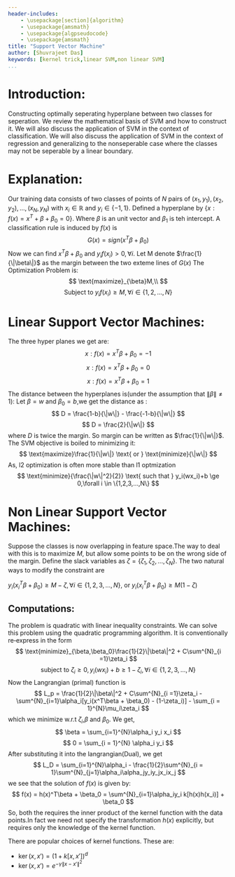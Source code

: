 ```yaml
---
header-includes:
  	- \usepackage[section]{algorithm}
	- \usepackage{amsmath}
	- \usepackage{algpseudocode}
	- \usepackage{amsmath}
title: "Support Vector Machine"
author: [Shuvrajeet Das]
keywords: [kernel trick,linear SVM,non linear SVM]
...
```


# Introduction:

Constructing optimally seperating hyperplane between two classes for seperation. We review the mathematical basis of SVM and how to construct it. We will also discuss the application of SVM in the context of classification. We will also discuss the application of SVM in the context of regression and generalizing to the nonseperable case where the classes may not be seperable by a linear boundary.

# Explanation:

Our training data consists of two classes of points of $N$ pairs of $(x_1,y_1),(x_2,y_2),...,(x_N,y_N)$ with $x_i \in \mathbb{R}$ and $y_i \in \{-1,1\}$. Defined a hyperplane by $\{x: f(x) = x^T + \beta + \beta_0 = 0\}$. Where $\beta$ is an unit vector and $\beta_1$ is teh intercept. A classification rule is induced by $f(x)$ is
$$
	G(x) = sign(x^T\beta + \beta_0)
$$
Now we can find $x^T\beta + \beta_0$ and $y_if(x_i) > 0, \forall i$. Let M denote $\frac{1}{\|\beta\|}$ as the margin between the two exteme lines of $G(x)$ The Optimization Problem is: 
$$
	\text{maximize}_{\beta}M,\\
$$
$$
	\text{Subject to }y_if(x_i)\ge M,\forall i \in \{1,2,...,N\} 
$$

# Linear Support Vector Machines:
The three hyper planes we get are:
$$
	x: f(x) = x^T\beta + \beta_0 = -1
$$
$$
	x: f(x) = x^T\beta + \beta_0 = 0
$$
$$
	x: f(x) = x^T\beta + \beta_0 = 1
$$
The distance between the hyperplanes is(under the assumption that $\|\beta\| \ne 1$): Let $\beta = w$ and $\beta_0 = b$,we get the distance as :
$$
	D = \frac{1-b}{\|w\|} - \frac{-1-b}{\|w\|}
$$
$$
	D = \frac{2}{\|w\|}
$$
where $D$ is twice the margin. So margin can be written as $\frac{1}{\|w\|}$. The SVM objective is boiled to minimizing it:
$$
	\text{maximize}\frac{1}{\|w\|} \text{ or } \text{minimize}{\|w\|}
$$
As, l2 optimization is often more stable than l1 optmization
$$
	\text{minimize}{\frac{\|w\|^2}{2}} \text{ such that } y_i(wx_i)+b \ge 0,\forall i \in \{1,2,3,...,N\}
$$

# Non Linear Support Vector Machines:

Suppose the classes is now overlapping in feature space.The way to deal with this is to maximize $M$, but allow some points to be on the wrong side of the margin. Define the slack variables as $\zeta = \{\zeta_1,\zeta_2,...,\zeta_N\}$. The two natural ways to modify the constraint are

$y_i(x^T_{i}\beta + \beta_0) \ge M -\zeta ,\forall i \in \{1,2,3,...,N\},$ or $y_i(x^T_{i}\beta + \beta_0) \ge M(1 - \zeta)$

## Computations:
The problem is quadratic with linear inequality constraints. We can solve this problem using the quadratic programming algorithm. It is conventionally re‑express in the form
$$
	\text{minimize}_{\beta,\beta_0}\frac{1}{2}\|\beta\|^2 + C\sum^{N}_{i =1}\zeta_i
$$
$$
	\text{subject to }\zeta_i \ge0,y_i(wx_i)+b \ge 1-\zeta_i, \forall i \in \{1,2,3,...,N\}
$$
Now the Langrangian (primal) function is
$$
	L_p = \frac{1}{2}\|\beta\|^2 + C\sum^{N}_{i =1}\zeta_i - \sum^{N}_{i=1}\alpha_i[y_i(x^T\beta + \beta_0) - (1-\zeta_i)] - \sum_{i = 1}^{N}\mu_i\zeta_i
$$
which we minimize w.r.t $\zeta_i$,$\beta$ and $\beta_0$. We get,
$$
	\beta = \sum_{i=1}^{N}\alpha_i y_i x_i
$$
$$
	0 = \sum_{i = 1}^{N} \alpha_i y_i
$$
After substituting it into the langrangian(Dual), we get
$$
	L_D = \sum_{i=1}^{N}\alpha_i - \frac{1}{2}\sum^{N}_{i = 1}\sum^{N}_{j=1}\alpha_i\alpha_jy_iy_jx_ix_j
$$
we see that the solution of $f(x)$ is given by:
$$
	f(x) = h(x)^T\beta + \beta_0 = \sum^{N}_{i=1}\alpha_iy_i k[h(x)h(x_i)] + \beta_0
$$
So, both the requires the inner product of the kernel function with the data points.In fact we need not specify the transformation $h(x)$ explicitly, but requires only the knowledge of the kernel function.

There are popular choices of kernel functions. These are:

 - $\ker(x,x') = (1+k[x,x'])^d$
 - $\ker(x,x') =e^{-\gamma \|x - x'\|^2}$
